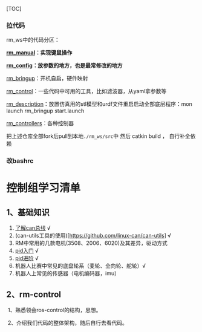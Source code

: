 [TOC]
### 拉代码
rm_ws中的代码分区：

**[rm_manual](https://github.com/rm-controls/rm_manual)：实现键鼠操作**

**[rm_config](https://github.com/gdut-dynamic-x/rm_config)：放参数的地方，也是最常修改的地方**

[rm_bringup](https://github.com/gdut-dynamic-x/rm_bringup)：开机自启，硬件映射

[rm_control](https://github.com/rm-controls/rm_control)：一些代码中可用的工具，比如滤波器，从yaml拿参数等

[rm_description](https://github.com/gdut-dynamic-x/rm_description)：放置仿真用的stl模型和urdf文件重启启动全部底层程序：mon launch rm_bringup start.launch

[rm_controllers](https://github.com/rm-controls/rm_controllers)：各种控制器

把上述仓库全部fork后pull到本地`./rm_ws/src`中
然后 catkin build ， 自行补全依赖


### 改bashrc


# 控制组学习清单

## 1、基础知识

1. [了解can总线](https://www.bilibili.com/video/BV1wf4y1r7jg?spm_id_from=333.999.0.0)  √
2. (can-utils工具的使用)[https://github.com/linux-can/can-utils] √
3. RM中常用的几款电机(3508、2006、6020)及其差异，驱动方式
4. [pid入门](https://www.bilibili.com/video/BV1wh411y78M?spm_id_from=333.999.0.0)   √
5. [pid进阶](https://www.bilibili.com/video/BV1M341127Dm?spm_id_from=333.999.0.0)   √
6. 机器人比赛中常见的底盘轮系（麦轮、全向轮、舵轮）√
7. 机器人上常见的传感器（电机编码器，imu）

## 2、rm-control

​		1、熟悉领会ros-control的结构，思想。

​		2、介绍我们代码的整体架构，随后自行去看代码。

​		




